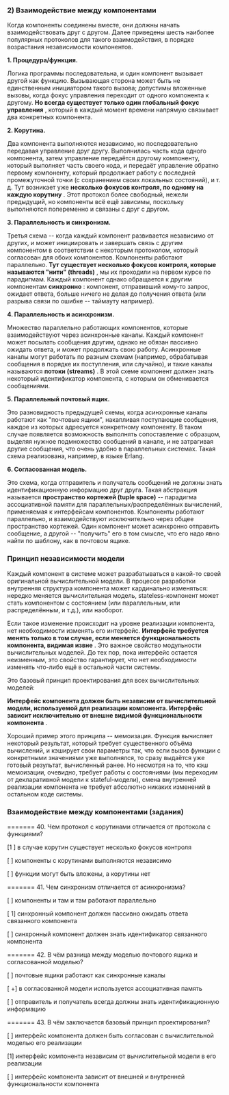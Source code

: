 ### 2) Взаимодействие между компонентами

Когда компоненты соединены вместе, они должны начать взаимодействовать друг с другом. Далее приведены шесть наиболее популярных протоколов для такого взаимодействия, в порядке возрастания независимости компонентов.

**1. Процедура/функция.**

Логика программы последовательна, и один компонент вызывает другой как функцию. Вызывающая сторона может быть не единственным инициатором такого вызова; допустимы вложенные вызовы, когда фокус управления переходит от одного компонента к другому.  **Но всегда существует только один глобальный фокус управления** , который в каждый момент времени напрямую связывает два конкретных компонента.

**2. Корутина.**

Два компонента выполняются независимо, но последовательно передавая управление друг другу. Выполнилась часть кода одного компонента, затем управление передаётся другому компоненту, который выполняет часть своего кода, и передаёт управление обратно первому компоненту, который продолжает работу с последней промежуточной точки (с сохранением своих локальных состояний), и т. д.
Тут возникает уже  **несколько фокусов контроля, по одному на каждую корутину** . Этот протокол более свободный, нежели предыдущий, но компоненты всё ещё зависимы, поскольку выполняются попеременно и связаны с друг с другом.

**3. Параллельность и синхронизм.**

Третья схема -- когда каждый компонент развивается независимо от других, и может инициировать и завершать связь с другим компонентом в соответствии с некоторым протоколом, который согласован для обоих компонентов. Компоненты работают параллельно.  **Тут существует несколько фокусов контроля, которые называются "нити" (threads)** , мы их проходили на первом курсе по парадигмам. Каждый компонент однако обращается к другим компонентам  **синхронно** : компонент, отправивший кому-то запрос, ожидает ответа, больше ничего не делая до получения ответа (или разрыва связи по ошибке -- таймауту например).

**4. Параллельность и асинхронизм.**

Множество параллельно работающих компонентов, которые взаимодействуют через асинхронные каналы. Каждый компонент может посылать сообщения другим, однако не обязан пассивно ожидать ответа, и может продолжать свою работу. Асинхронные каналы могут работать по разным схемам (например, обрабатывая сообщения в порядке их поступления, или случайно), и такие каналы называются  **потоки (streams)** .
В этой схеме компонент должен знать некоторый идентификатор компонента, с которым он обменивается сообщениями.

**5. Параллельный почтовый ящик.**

Это разновидность предыдущей схемы, когда асинхронные каналы работают как "почтовые ящики", накапливая поступающие сообщения, каждое из которых адресуется конкретному компоненту. В таком случае появляется возможность выполнять сопоставление с образцом, выделяя нужное подмножество сообщений в канале, и не затрагивая другие сообщения, что очень удобно в параллельных системах. Такая схема реализована, например, в языке Erlang.

**6. Согласованная модель.**

Это схема, когда отправитель и получатель сообщений не должны знать идентификационную информацию друг друга. Такая абстракция называется **пространство кортежей (tuple space)** -- парадигма ассоциативной памяти для параллельных/распределённых вычислений, применяемая к интерфейсам компонентов. Компоненты работают параллельно, и взаимодействуют исключительно через общее пространство кортежей.
Один компонент может асинхронно отправить сообщение, а другой -- "получить" его в том смысле, что его надо явно найти по шаблону, как в почтовом ящике.

### Принцип независимости модели

Каждый компонент в системе может разрабатываться в какой-то своей оригинальной вычислительной модели. В процессе разработки внутренняя структура компонента может кардинально изменяться: нередко меняется вычислительная модель, stateless-компонент может стать компонентом с состоянием (или параллельным, или распределённым, и т.д.), или наоборот.

Если такое изменение происходит на уровне реализации компонента, нет необходимости изменять его интерфейс.  **Интерфейс требуется менять только в том случае, если меняется функциональность компонента, видимая извне** . Это важное свойство модульности вычислительных моделей. До тех пор, пока интерфейс остается неизменным, это свойство гарантирует, что нет необходимости изменять что-либо ещё в остальной части системы.

Это базовый принцип проектирования для всех вычислительных моделей:

**Интерфейс компонента должен быть независим от вычислительной модели, используемой для реализации компонента. Интерфейс зависит исключительно от внешне видимой функциональности компонента** .

Хороший пример этого принципа -- мемоизация. Функция вычисляет некоторый результат, который требует существенного объёма вычислений, и кэширует свои параметры так, что если вызов функции с конкретными значениями уже выполнялся, то сразу выдаётся уже готовый результат, вычисленный ранее. Но несмотря на то, что кэш мемоизации, очевидно, требует работы с состояниями (мы переходим от декларативной модели к stateful-модели), смена внутренней реализации компонента не требует абсолютно никаких изменений в остальном коде системы.


### Взаимодействие между компонентами (задания)

======= 40. Чем протокол с корутинами отличается от протокола с функциями?

[1 ] в случае корутин существует несколько фокусов контроля

[ ] компоненты с корутинами выполняются независимо

[ ] функции могут быть вложены, а корутины нет

======= 41. Чем синхронизм отличается от асинхронизма?

[ ] компоненты и там и там работают параллельно

[ 1] синхронный компонент должен пассивно ожидать ответа связанного компонента

[ ] синхронный компонент должен знать идентификатор связанного компонента

======= 42. В чём разница между моделью почтового ящика и согласованной моделью?

[ ] почтовые ящики работают как синхронные каналы

[ +] в согласованной модели используется ассоциативная память

[ ] отправитель и получатель всегда должны знать идентификационную информацию

======= 43. В чём заключается базовый принцип проектирования?

[ ] интерфейс компонента должен быть согласован с вычислительной моделью его реализации

[1] интерфейс компонента независим от вычислительной модели в его реализации

[ ] интерфейс компонента зависит от внешней и внутренней функциональности компонента
